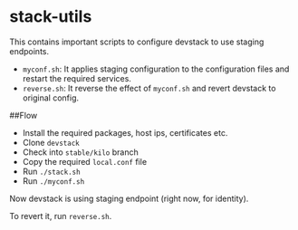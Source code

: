 # stack-utils
This contains important scripts to configure devstack to use staging endpoints.

- `myconf.sh`: It applies staging configuration to the configuration files and restart the required services.
- `reverse.sh`: It reverse the effect of `myconf.sh` and revert devstack to original config.

##Flow

- Install the required packages, host ips, certificates etc.
- Clone `devstack`
- Check into `stable/kilo` branch
- Copy the required `local.conf` file
- Run `./stack.sh`
- Run `./myconf.sh`

Now devstack is using staging endpoint (right now, for identity).

To revert it, run `reverse.sh`.
